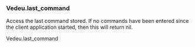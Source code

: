 ### Vedeu.last_command

Access the last command stored. If no commands have been entered since
the client application started, then this will return nil.

  Vedeu.last_command
